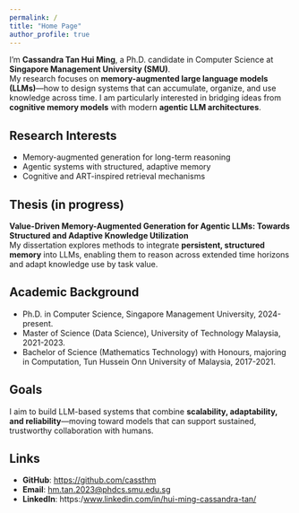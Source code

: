 ```yaml
---
permalink: /
title: "Home Page"
author_profile: true
---
```


I’m **Cassandra Tan Hui Ming**, a Ph.D. candidate in Computer Science at **Singapore Management University (SMU)**.  
My research focuses on **memory-augmented large language models (LLMs)**—how to design systems that can accumulate, organize, and use knowledge across time. I am particularly interested in bridging ideas from **cognitive memory models** with modern **agentic LLM architectures**.

## Research Interests
- Memory-augmented generation for long-term reasoning  
- Agentic systems with structured, adaptive memory  
- Cognitive and ART-inspired retrieval mechanisms  

## Thesis (in progress)
**Value-Driven Memory-Augmented Generation for Agentic LLMs: Towards Structured and Adaptive Knowledge Utilization**  
My dissertation explores methods to integrate **persistent, structured memory** into LLMs, enabling them to reason across extended time horizons and adapt knowledge use by task value.  

## Academic Background
- Ph.D. in Computer Science, Singapore Management University, 2024-present.
- Master of Science (Data Science), University of Technology Malaysia, 2021-2023.
- Bachelor of Science (Mathematics Technology) with Honours, majoring in Computation, Tun Hussein Onn University of Malaysia, 2017-2021.

## Goals
I aim to build LLM-based systems that combine **scalability, adaptability, and reliability**—moving toward models that can support sustained, trustworthy collaboration with humans.

## Links
- **GitHub**: <https://github.com/cassthm>  
- **Email**: hm.tan.2023@phdcs.smu.edu.sg
- **LinkedIn**: https:/www.linkedin.com/in/hui-ming-cassandra-tan/
